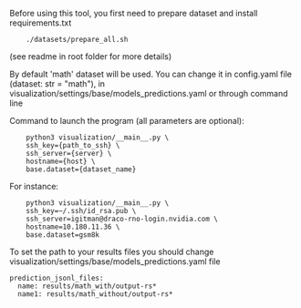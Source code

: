 Before using this tool, you first need to prepare dataset and install requirements.txt
```
    ./datasets/prepare_all.sh
```
(see readme in root folder for more details)

By default 'math' dataset will be used. You can change it in config.yaml file (dataset: str = "math"), in visualization/settings/base/models_predictions.yaml or through command line

Command to launch the program (all parameters are optional):
```
    python3 visualization/__main__.py \
    ssh_key={path_to_ssh} \
    ssh_server={server} \
    hostname={host} \
    base.dataset={dataset_name}
```

For instance:
```
    python3 visualization/__main__.py \
    ssh_key=~/.ssh/id_rsa.pub \
    ssh_server=igitman@draco-rno-login.nvidia.com \
    hostname=10.180.11.36 \
    base.dataset=gsm8k
```

To set the path to your results files you should change visualization/settings/base/models_predictions.yaml file

```
prediction_jsonl_files:
  name: results/math_with/output-rs*
  name1: results/math_without/output-rs*
```